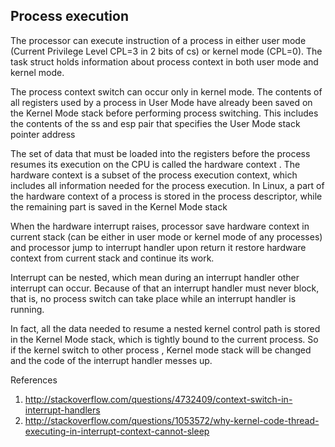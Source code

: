 ﻿## Process execution

The processor can execute instruction of a process in either user mode (Current Privilege Level CPL=3 in 2 bits of cs) 
or kernel mode (CPL=0). The task struct holds information about process context in both user mode and kernel mode.

The process context switch can occur only in kernel mode. The contents of all registers used by a process in User Mode 
have already been saved on the Kernel Mode stack before performing process switching. This includes the contents of the 
ss and esp pair that specifies the User Mode stack pointer address

The set of data that must be loaded into the registers before the process resumes its execution on the CPU is called 
the hardware context . The hardware context is a subset of the process execution context, which includes all information 
needed for the process execution. In Linux, a part of the hardware context of a process is stored in the process 
descriptor, while the remaining part is saved in the Kernel Mode stack

When the hardware interrupt raises, processor save hardware context in current stack (can be either in user mode or 
kernel mode of any processes) and  processor jump to interrupt handler upon return it restore hardware context from current 
stack and continue its work.

Interrupt can be nested, which mean during an interrupt handler other interrupt can occur. Because of that an interrupt 
handler must never block, that is, no process switch can take place while an interrupt handler is running.

In fact, all the data needed to resume a nested kernel control path is stored in the Kernel Mode stack, which is 
tightly bound to the current process. So if the kernel switch to other process , Kernel mode stack will be changed 
and the code of the interrupt handler messes up.  

References

1. http://stackoverflow.com/questions/4732409/context-switch-in-interrupt-handlers
2. http://stackoverflow.com/questions/1053572/why-kernel-code-thread-executing-in-interrupt-context-cannot-sleep
